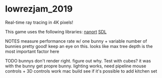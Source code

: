# lowrezjam_2019

Real-time ray tracing in 4K pixels!

This game uses the following libraries:
[nanort](https://github.com/lighttransport/nanort)
[SDL](https://www.libsdl.org/)

NOTES
measure performance rate w/ one bunny + variable number of bunnies
    pretty good! keep an eye on this. looks like max tree depth is the most important factor here

TODO
bunnys don't render right. figure out why. Test with cubes?
    it was with the bunny
    get propre bunny.
lighting works, need pipeline
mouse controls + 3D controls work
mac build
see if it's possible to add kitchen set
